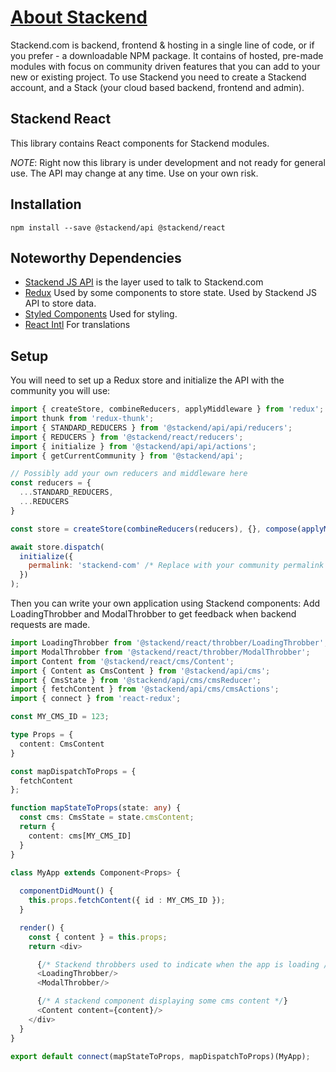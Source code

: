 # [About Stackend](https://stackend.com)

Stackend.com is backend, frontend & hosting in a single line of code, or if you prefer - a downloadable NPM package.
It contains of hosted, pre-made modules with focus on community driven features that you can add to your new or existing project.
To use Stackend you need to create a Stackend account, and a Stack (your cloud based backend, frontend and admin).

## Stackend React

This library contains React components for Stackend modules.

*NOTE*: Right now this library is under development and not ready for general use. 
The API may change at any time. Use on your own risk.



## Installation

```shell script
npm install --save @stackend/api @stackend/react
```

## Noteworthy Dependencies

- [Stackend JS API](https://www.npmjs.com/package/@stackend/api) is the layer used to talk to Stackend.com
- [Redux](https://redux.js.org/) Used by some components to store state. Used by Stackend JS API to store data.
- [Styled Components](https://styled-components.com/) Used for styling.
- [React Intl](https://formatjs.io/docs/react-intl/) For translations

## Setup

You will need to set up a Redux store and initialize the API with the community you will use: 

```javascript
import { createStore, combineReducers, applyMiddleware } from 'redux';
import thunk from 'redux-thunk';
import { STANDARD_REDUCERS } from '@stackend/api/api/reducers';
import { REDUCERS } from '@stackend/react/reducers';
import { initialize } from '@stackend/api/api/actions';
import { getCurrentCommunity } from '@stackend/api';

// Possibly add your own reducers and middleware here
const reducers = {
  ...STANDARD_REDUCERS,
  ...REDUCERS
}

const store = createStore(combineReducers(reducers), {}, compose(applyMiddleware(thunk)));

await store.dispatch(
  initialize({
    permalink: 'stackend-com' /* Replace with your community permalink */
  })
);
```

Then you can write your own application using Stackend components:
Add LoadingThrobber and ModalThrobber to get feedback when backend requests are made.

```typescript jsx
import LoadingThrobber from '@stackend/react/throbber/LoadingThrobber';
import ModalThrobber from '@stackend/react/throbber/ModalThrobber';
import Content from '@stackend/react/cms/Content';
import { Content as CmsContent } from '@stackend/api/cms';
import { CmsState } from '@stackend/api/cms/cmsReducer';
import { fetchContent } from '@stackend/api/cms/cmsActions';
import { connect } from 'react-redux';

const MY_CMS_ID = 123;

type Props = {
  content: CmsContent
}

const mapDispatchToProps = {
  fetchContent
};

function mapStateToProps(state: any) {
  const cms: CmsState = state.cmsContent;
  return {
    content: cms[MY_CMS_ID]
  }
}

class MyApp extends Component<Props> {
  
  componentDidMount() {    
    this.props.fetchContent({ id : MY_CMS_ID });  
  }

  render() {
    const { content } = this.props;
    return <div>

      {/* Stackend throbbers used to indicate when the app is loading / saving */}
      <LoadingThrobber/>
      <ModalThrobber/>

      {/* A stackend component displaying some cms content */}
      <Content content={content}/>
    </div>
  }
}

export default connect(mapStateToProps, mapDispatchToProps)(MyApp);
```
